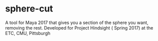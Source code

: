 # sphere-cut
A tool for Maya 2017 that gives you a section of the sphere you want, removing the rest. Developed for Project Hindsight ( Spring 2017) at the ETC, CMU, Pittsburgh
